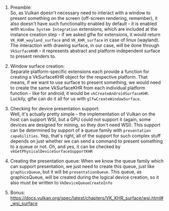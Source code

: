 1. Preamble:  
   So, as Vulkan doesn't necessary need to interact with a window to
   present something on the screen (off-screen rendering, remember), it also
   doesn't have such functionality enabled by default - it is enabled with
   `Window System Integration` extensions, which are included at the
   instance creation step - if we asked glfw for extensions, it
   would return `VK_KHR_wayland_surface` and `VK_KHR_surface` in case of linux
   (wayland). The interaction with drawing surface, in our case, will be done
   through `VkSurfaceKHR` - it represents abstract and platform independent
   surface to present renders to.

2. Window surface creation:  
   Separate platform-specific extensions each provide a function for creating a
   VkSurfaceKHR object for the respective platform. That means, if we want
   to use surface to present something, we would need to create the same
   VkSurfaceKHR from each individual platform function - like for android,
   it would be `vkCreateAndroidSurfaceKHR`. Luckily, glfw can do it all for
   us with `glfwCreateWindowSurface`.

3. Checking for device presentation support:  
   Well, it's actually pretty simple - the implementation of Vulkan on the
   host can support WSI, but a GPU could not support it (again, some devices
   are designed for mining, so they don't need WSI). This support can be 
   determined by support of a queue family with `presentation capabilities`. 
   Yep, that's right, all of the support for such complex stuff depends on 
   just whether we can send a command to present something to a queue or not.
   Oh, and yes, it can be checked by `vkGetPhysicalDeviceSurfaceSupportKHR`

4. Creating the presentation queue:
   When we know the queue family which can support presentation, we just 
   need to create this queue, just like `graphicsQueue`, but it will be 
   `presentationQueue`. This queue, as graphicsQueue, will be created during 
   the logical device creation, so it also must be written to 
   `VkDeviceQueueCreateInfo`

5. Bonus:
   https://docs.vulkan.org/spec/latest/chapters/VK_KHR_surface/wsi.html#_wsi_surface